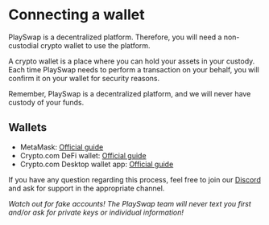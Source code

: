 # Connecting a wallet

PlaySwap is a decentralized platform. Therefore, you will need a non-custodial crypto wallet to use the platform.

A crypto wallet is a place where you can hold your assets in your custody. Each time PlaySwap needs to perform a transaction on your behalf, you will confirm it on your wallet for security reasons.

Remember, PlaySwap is a decentralized platform, and we will never have custody of your funds.


## Wallets
- MetaMask: [Official guide](https://metamask.io/)
- Crypto.com DeFi wallet: [Official guide](https://crypto.com/eea/defi-wallet)
- Crypto.com Desktop wallet app: [Official guide](https://crypto.org/desktopwallet)

If you have any question regarding this process, feel free to join our [Discord](https://discord.gg/8v7Fd7PG9K) and ask for support in the appropriate channel. 

*Watch out for fake accounts! The PlaySwap team will never text you first and/or ask for private keys or individual information!*